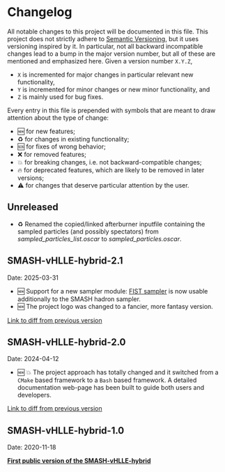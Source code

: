 # Changelog

All notable changes to this project will be documented in this file.
This project does not strictly adhere to [Semantic Versioning](https://semver.org/spec/v2.0.0.html), but it uses versioning inspired by it.
In particular, not all backward incompatible changes lead to a bump in the major version number, but all of these are mentioned and emphasized here.
Given a version number `X.Y.Z`,

* `X` is incremented for major changes in particular relevant new functionality,
* `Y` is incremented for minor changes or new minor functionality, and
* `Z` is mainly used for bug fixes.

Every entry in this file is prepended with symbols that are meant to draw attention about the type of change:

* :new: for new features;
* :recycle: for changes in existing functionality;
* :sos: for fixes of wrong behavior;
* :x: for removed features;
* :boom: for breaking changes, i.e. not backward-compatible changes;
* :fire: for deprecated features, which are likely to be removed in later versions;
* :warning: for changes that deserve particular attention by the user.


## Unreleased

* :recycle: Renamed the copied/linked afterburner inputfile containing the sampled particles (and possibly spectators) from _sampled_particles_list.oscar_ to _sampled_particles.oscar_.


## SMASH-vHLLE-hybrid-2.1
Date: 2025-03-31

* :new: Support for a new sampler module: [FIST sampler](https://github.com/vlvovch/fist-sampler) is now usable additionally to the SMASH hadron sampler.
* :new: The project logo was changed to a fancier, more fantasy version.

[Link to diff from previous version](https://github.com/smash-transport/smash-vhlle-hybrid/compare/SMASH-vHLLE-hybrid-2.0...SMASH-vHLLE-hybrid-2.1)


## SMASH-vHLLE-hybrid-2.0
Date: 2024-04-12

* :new: :boom: The project approach has totally changed and it switched from a `CMake` based framework to a `Bash` based framework.
  A detailed documentation web-page has been built to guide both users and developers.

[Link to diff from previous version](https://github.com/smash-transport/smash-vhlle-hybrid/compare/SMASH-vHLLE-hybrid-1.0...SMASH-vHLLE-hybrid-2.0)


## SMASH-vHLLE-hybrid-1.0
Date: 2020-11-18

**[First public version of the SMASH-vHLLE-hybrid](https://github.com/smash-transport/smash-vhlle-hybrid/releases/tag/SMASH-vHLLE-hybrid-1.0)**

